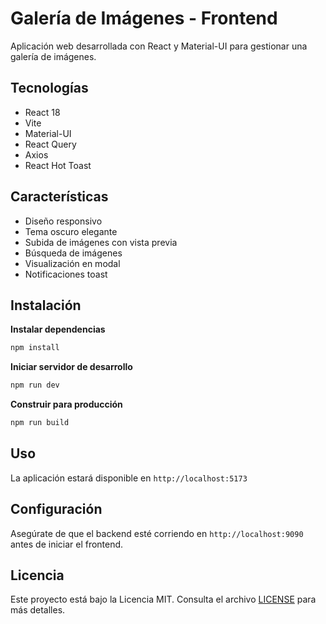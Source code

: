 # Galería de Imágenes - Frontend

Aplicación web desarrollada con React y Material-UI para gestionar una galería de imágenes.

## Tecnologías

- React 18
- Vite
- Material-UI
- React Query
- Axios
- React Hot Toast

## Características

- Diseño responsivo
- Tema oscuro elegante
- Subida de imágenes con vista previa
- Búsqueda de imágenes
- Visualización en modal
- Notificaciones toast

## Instalación


**Instalar dependencias**
```bash
npm install
```

**Iniciar servidor de desarrollo**
```bash
npm run dev
```

**Construir para producción**
```bash
npm run build
```

## Uso

La aplicación estará disponible en `http://localhost:5173`

## Configuración

Asegúrate de que el backend esté corriendo en `http://localhost:9090` antes de iniciar el frontend.



## Licencia

Este proyecto está bajo la Licencia MIT. Consulta el archivo [LICENSE](LICENSE) para más detalles.